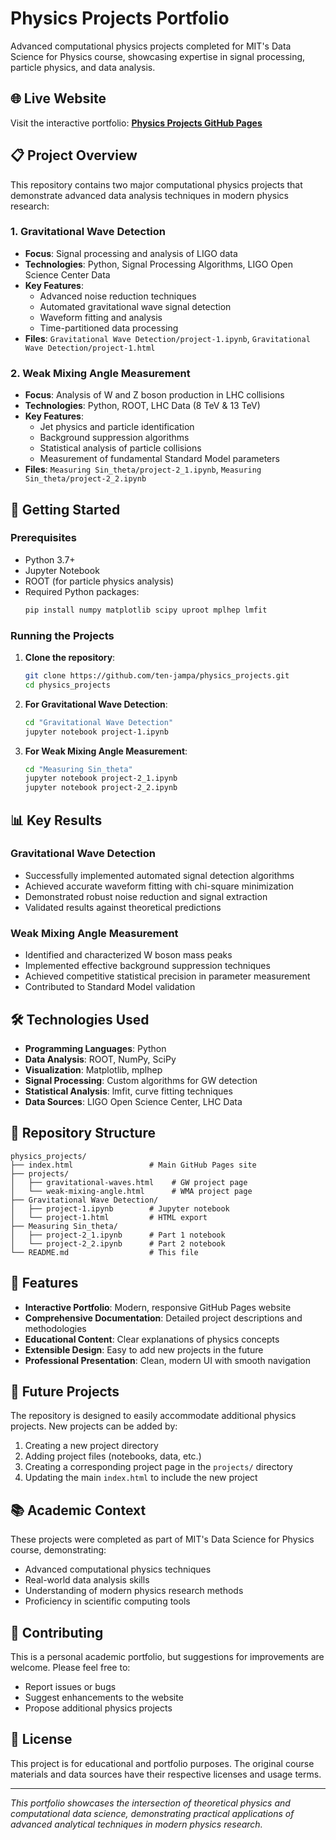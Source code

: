 # Physics Projects Portfolio

Advanced computational physics projects completed for MIT's Data Science for Physics course, showcasing expertise in signal processing, particle physics, and data analysis.

## 🌐 Live Website

Visit the interactive portfolio: **[Physics Projects GitHub Pages](https://ten-jampa.github.io/physics_projects/)**

## 📋 Project Overview

This repository contains two major computational physics projects that demonstrate advanced data analysis techniques in modern physics research:

### 1. Gravitational Wave Detection
- **Focus**: Signal processing and analysis of LIGO data
- **Technologies**: Python, Signal Processing Algorithms, LIGO Open Science Center Data
- **Key Features**:
  - Advanced noise reduction techniques
  - Automated gravitational wave signal detection
  - Waveform fitting and analysis
  - Time-partitioned data processing
- **Files**: `Gravitational Wave Detection/project-1.ipynb`, `Gravitational Wave Detection/project-1.html`

### 2. Weak Mixing Angle Measurement
- **Focus**: Analysis of W and Z boson production in LHC collisions
- **Technologies**: Python, ROOT, LHC Data (8 TeV & 13 TeV)
- **Key Features**:
  - Jet physics and particle identification
  - Background suppression algorithms
  - Statistical analysis of particle collisions
  - Measurement of fundamental Standard Model parameters
- **Files**: `Measuring Sin_theta/project-2_1.ipynb`, `Measuring Sin_theta/project-2_2.ipynb`

## 🚀 Getting Started

### Prerequisites
- Python 3.7+
- Jupyter Notebook
- ROOT (for particle physics analysis)
- Required Python packages:
  ```bash
  pip install numpy matplotlib scipy uproot mplhep lmfit
  ```

### Running the Projects

1. **Clone the repository**:
   ```bash
   git clone https://github.com/ten-jampa/physics_projects.git
   cd physics_projects
   ```

2. **For Gravitational Wave Detection**:
   ```bash
   cd "Gravitational Wave Detection"
   jupyter notebook project-1.ipynb
   ```

3. **For Weak Mixing Angle Measurement**:
   ```bash
   cd "Measuring Sin_theta"
   jupyter notebook project-2_1.ipynb
   jupyter notebook project-2_2.ipynb
   ```

## 📊 Key Results

### Gravitational Wave Detection
- Successfully implemented automated signal detection algorithms
- Achieved accurate waveform fitting with chi-square minimization
- Demonstrated robust noise reduction and signal extraction
- Validated results against theoretical predictions

### Weak Mixing Angle Measurement
- Identified and characterized W boson mass peaks
- Implemented effective background suppression techniques
- Achieved competitive statistical precision in parameter measurement
- Contributed to Standard Model validation

## 🛠️ Technologies Used

- **Programming Languages**: Python
- **Data Analysis**: ROOT, NumPy, SciPy
- **Visualization**: Matplotlib, mplhep
- **Signal Processing**: Custom algorithms for GW detection
- **Statistical Analysis**: lmfit, curve fitting techniques
- **Data Sources**: LIGO Open Science Center, LHC Data

## 📁 Repository Structure

```
physics_projects/
├── index.html                 # Main GitHub Pages site
├── projects/
│   ├── gravitational-waves.html    # GW project page
│   └── weak-mixing-angle.html      # WMA project page
├── Gravitational Wave Detection/
│   ├── project-1.ipynb        # Jupyter notebook
│   └── project-1.html         # HTML export
├── Measuring Sin_theta/
│   ├── project-2_1.ipynb      # Part 1 notebook
│   └── project-2_2.ipynb      # Part 2 notebook
└── README.md                  # This file
```

## 🌟 Features

- **Interactive Portfolio**: Modern, responsive GitHub Pages website
- **Comprehensive Documentation**: Detailed project descriptions and methodologies
- **Educational Content**: Clear explanations of physics concepts
- **Extensible Design**: Easy to add new projects in the future
- **Professional Presentation**: Clean, modern UI with smooth navigation

## 🔮 Future Projects

The repository is designed to easily accommodate additional physics projects. New projects can be added by:

1. Creating a new project directory
2. Adding project files (notebooks, data, etc.)
3. Creating a corresponding project page in the `projects/` directory
4. Updating the main `index.html` to include the new project

## 📚 Academic Context

These projects were completed as part of MIT's Data Science for Physics course, demonstrating:
- Advanced computational physics techniques
- Real-world data analysis skills
- Understanding of modern physics research methods
- Proficiency in scientific computing tools

## 🤝 Contributing

This is a personal academic portfolio, but suggestions for improvements are welcome. Please feel free to:
- Report issues or bugs
- Suggest enhancements to the website
- Propose additional physics projects

## 📄 License

This project is for educational and portfolio purposes. The original course materials and data sources have their respective licenses and usage terms.

---

*This portfolio showcases the intersection of theoretical physics and computational data science, demonstrating practical applications of advanced analytical techniques in modern physics research.*

